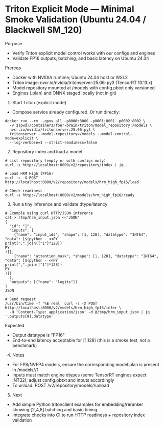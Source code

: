# Triton Explicit Mode — Minimal Smoke Validation (Ubuntu 24.04 / Blackwell SM_120)

Purpose
- Verify Triton explicit model control works with our configs and engines
- Validate FP16 outputs, batching, and basic latency on Ubuntu 24.04

Prereqs
- Docker with NVIDIA runtime; Ubuntu 24.04 host or WSL2
- Triton image: nvcr.io/nvidia/tritonserver:25.06-py3 (TensorRT 10.13.x)
- Model repository mounted at /models with config.pbtxt only versioned
- Engines (.plan) and ONNX staged locally (not in git)

1) Start Triton (explicit mode)
- Compose service already configured. Or run directly:
```
docker run --rm --gpus all -p8000:8000 -p8001:8001 -p8002:8002 \
  -v $(pwd)/containers/four-brain/triton/model_repository:/models \
  nvcr.io/nvidia/tritonserver:25.06-py3 \
  tritonserver --model-repository=/models --model-control-mode=explicit \
  --log-verbose=1 --strict-readiness=false
```

2) Repository index and load a model
```
# List repository (empty or with configs only)
curl -s http://localhost:8000/v2/repository/index | jq .

# Load HRM High (FP16)
curl -s -X POST http://localhost:8000/v2/repository/models/hrm_high_fp16/load

# Check readiness
curl -s http://localhost:8000/v2/models/hrm_high_fp16/ready
```

3) Run a tiny inference and validate dtype/latency
```
# Example using curl HTTP/JSON inference
cat > /tmp/hrm_input.json <<'JSON'
{
  "id": "1",
  "inputs": [
    {"name": "input_ids", "shape": [1, 128], "datatype": "INT64", "data": [$(python - <<PY
print(",".join(["1"]*128))
PY
)]},
    {"name": "attention_mask", "shape": [1, 128], "datatype": "INT64", "data": [$(python - <<PY
print(",".join(["1"]*128))
PY
)]}
  ],
  "outputs": [{"name": "logits"}]
}
JSON

# Send request
/usr/bin/time -f '%E real' curl -s -X POST http://localhost:8000/v2/models/hrm_high_fp16/infer \
  -H 'Content-Type: application/json' -d @/tmp/hrm_input.json | jq '.outputs[0].datatype'
```
Expected
- Output datatype is "FP16"
- End-to-end latency acceptable for [1,128] (this is a smoke test, not a benchmark)

4) Notes
- For FP8/NVFP4 models, ensure the corresponding model.plan is present in /models/<name>/1
- Inputs must match engine dtypes (some TensorRT engines expect INT32); adjust config.pbtxt and inputs accordingly
- To unload: POST /v2/repository/models/<name>/unload

5) Next
- Add simple Python tritonclient examples for embedding/reranker showing [2,4,8] batching and basic timing
- Integrate checks into CI to run HTTP readiness + repository index validation

